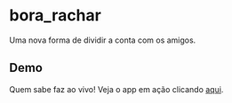 # bora_rachar

Uma nova forma de dividir a conta com os amigos.

## Demo

Quem sabe faz ao vivo! Veja o app em ação clicando [aqui](https://drive.google.com/file/d/1ob4VanDcN4V0KsipmjeqcrT340TRn5wu/view?usp=sharing).